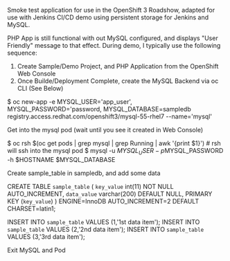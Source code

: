 Smoke test application for use in the OpenShift 3 Roadshow, adapted for use with Jenkins CI/CD demo using persistent storage for Jenkins and MySQL.

PHP App is still functional with out MySQL configured, and displays "User Friendly" message to that effect.  During demo, I typically use the following sequence:

1) Create Sample/Demo Project, and PHP Application from the OpenShift Web Console
2) Once Builde\/Deployment Complete, create the MySQL Backend via oc CLI (See Below)

$ oc new-app -e MYSQL_USER='app_user', MYSQL_PASSWORD='password, MYSQL_DATABASE=sampledb registry.access.redhat.com/openshift3/mysql-55-rhel7 --name='mysql'

Get into the mysql pod (wait until you see it created in Web Console)

$ oc rsh $(oc get pods | grep mysql | grep Running | awk '{print $1}')    # rsh will ssh into the mysql pod
$ mysql -u $MYSQL_USER -p$MYSQL_PASSWORD -h $HOSTNAME $MYSQL_DATABASE

Create sample_table in sampledb, and add some data

CREATE TABLE `sample_table` (
  `key_value` int(11) NOT NULL AUTO_INCREMENT,
  `data_value` varchar(200) DEFAULT NULL,
  PRIMARY KEY (`key_value`)
) ENGINE=InnoDB AUTO_INCREMENT=2 DEFAULT CHARSET=latin1;

INSERT INTO `sample_table` VALUES (1,'1st data item');
INSERT INTO `sample_table` VALUES (2,'2nd data item');
INSERT INTO `sample_table` VALUES (3,'3rd data item');

Exit MySQL and Pod

